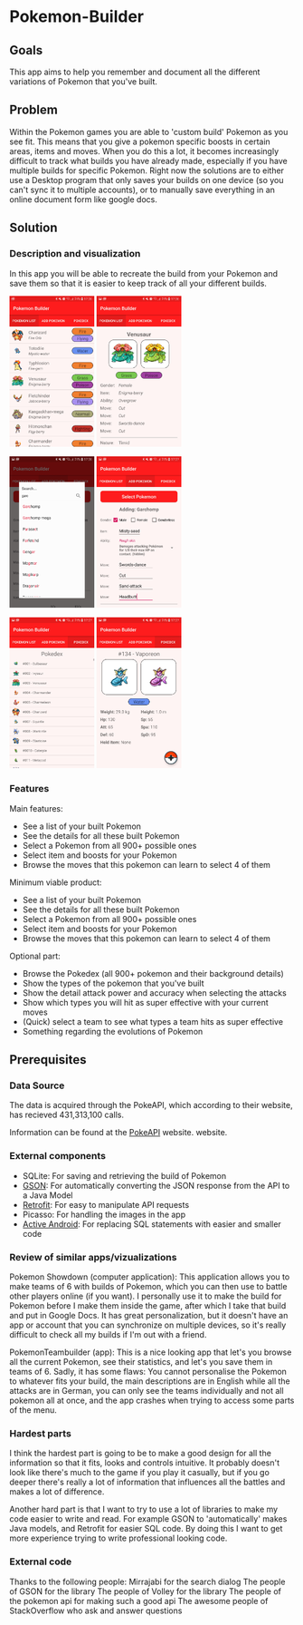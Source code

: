 # Pokemon-Builder

## Goals

This app aims to help you remember and document all the different variations of Pokemon that you've built.

## Problem
	
Within the Pokemon games you are able to 'custom build' Pokemon as you see fit. This means that you give a
pokemon specific boosts in certain areas, items and moves. When you do this a lot, it becomes increasingly
difficult to track what builds you have already made, especially if you have multiple builds for specific
Pokemon. Right now the solutions are to either use a Desktop program that only saves your builds on one device 
(so you can't sync it to multiple accounts), or to manually save everything in an online document form like
google docs.

## Solution

### Description and visualization

In this app you will be able to recreate the build from your Pokemon and save them so that it is easier to keep
track of all your different builds.


<img src="doc/pokemon_list.jpg" width="150">	<img src="doc/pokemon_list_details.jpg" width="150"> 

<img src="doc/add_search.jpg" width="150">	<img src="doc/add_filledin.jpg" width="150">

<img src="doc/pokedex_list.jpg" width="150">	<img src="doc/pokedex_list_details.jpg" width="150">

### Features

Main features:
- See a list of your built Pokemon
- See the details for all these built Pokemon
- Select a Pokemon from all 900+ possible ones
- Select item and boosts for your Pokemon
- Browse the moves that this pokemon can learn to select 4 of them

Minimum viable product:
- See a list of your built Pokemon
- See the details for all these built Pokemon
- Select a Pokemon from all 900+ possible ones
- Select item and boosts for your Pokemon
- Browse the moves that this pokemon can learn to select 4 of them

Optional part:
- Browse the Pokedex (all 900+ pokemon and their background details)
- Show the types of the pokemon that you've built
- Show the detail attack power and accuracy when selecting the attacks
- Show which types you will hit as super effective with your current moves
- (Quick) select a team to see what types a team hits as super effective
- Something regarding the evolutions of Pokemon

## Prerequisites
### Data Source

The data is acquired through the PokeAPI, which according to their website, has recieved 431,313,100 calls. 

Information can be found at the [PokeAPI](https://pokeapi.co/) website.  website.

### External components

- SQLite: For saving and retrieving the build of Pokemon
- [GSON](https://github.com/google/gson): For automatically converting the JSON response from the API to a Java Model
- [Retrofit](http://square.github.io/retrofit/): For easy to manipulate API requests
- Picasso: For handling the images in the app
- [Active Android](http://www.activeandroid.com/): For replacing SQL statements with easier and smaller code

### Review of similar apps/vizualizations

Pokemon Showdown (computer application): This application allows you to make teams of 6 with builds of Pokemon,
which you can then use to battle other players online (if you want). I personally use it to make the build for
Pokemon before I make them inside the game, after which I take that build and put in Google Docs. It has great
personalization, but it doesn't have an app or account that you can synchronize on multiple devices, so it's 
really difficult to check all my builds if I'm out with a friend.

PokemonTeambuilder (app): This is a nice looking app that let's you browse all the current Pokemon, see their
statistics, and let's you save them in teams of 6. Sadly, it has some flaws: You cannot personalise the
Pokemon to whatever fits your build, the main descriptions are in English while all the attacks are in German,
you can only see the teams individually and not all pokemon all at once, and the app crashes when trying to
access some parts of the menu.

### Hardest parts

I think the hardest part is going to be to make a good design for all the information so that it fits, looks
and controls intuitive. It probably doesn't look like there's much to the game if you play it casually, but if 
you go deeper there's really a lot of information that influences all the battles and makes a lot of difference.

Another hard part is that I want to try to use a lot of libraries to make my code easier to write and read. For
example GSON to 'automatically' makes Java models, and Retrofit for easier SQL code. By doing this I want to
get more experience trying to write professional looking code.


### External code

Thanks to the following people:
Mirrajabi for the search dialog
The people of GSON for the library
The people of Volley for the library
The people of the pokemon api for making such a good api
The awesome people of StackOverflow who ask and answer questions
